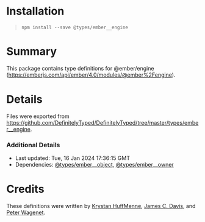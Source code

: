 # Installation
> `npm install --save @types/ember__engine`

# Summary
This package contains type definitions for @ember/engine (https://emberjs.com/api/ember/4.0/modules/@ember%2Fengine).

# Details
Files were exported from https://github.com/DefinitelyTyped/DefinitelyTyped/tree/master/types/ember__engine.

### Additional Details
 * Last updated: Tue, 16 Jan 2024 17:36:15 GMT
 * Dependencies: [@types/ember__object](https://npmjs.com/package/@types/ember__object), [@types/ember__owner](https://npmjs.com/package/@types/ember__owner)

# Credits
These definitions were written by [Krystan HuffMenne](https://github.com/gitKrystan), [James C. Davis](https://github.com/jamescdavis), and [Peter Wagenet](https://github.com/wagenet).
